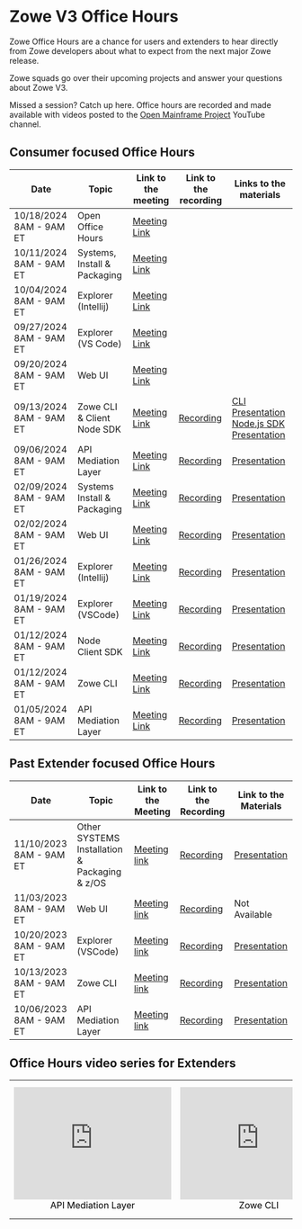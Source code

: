 # Zowe V3 Office Hours

Zowe Office Hours are a chance for users and extenders to hear directly from Zowe developers about what to expect from the next major Zowe release.

Zowe squads go over their upcoming projects and answer your questions about Zowe V3.

Missed a session? Catch up here. Office hours are recorded and made available with videos posted to the [Open Mainframe Project](https://www.youtube.com/@OpenMainframeProject) YouTube channel.

## Consumer focused Office Hours



| Date                      | Topic                          | Link to the meeting                                                                                                                                                                        | Link to the recording                                                                                                 | Links to the materials                                                                                                       |
| ------------------------- | ------------------------------ | ------------------------------------------------------------------------------------------------------------------------------------------------------------------------------------------ | ---------------------------------------------------------------------------------------------------------------------- | --------------------------------------------------------------------------------------------------------------------------------|
| 10/18/2024 8AM - 9AM ET   | Open Office Hours              | [Meeting Link](https://zoom-lfx.platform.linuxfoundation.org/meeting/92746535715?password=0d6d9c4d-acab-4979-9ac1-f0a99aaa75c2)                                                               |                                                                                                                        |                                                                                                                                |
| 10/11/2024 8AM - 9AM ET   | Systems, Install & Packaging   | [Meeting Link](https://zoom-lfx.platform.linuxfoundation.org/meeting/92746535715?password=0d6d9c4d-acab-4979-9ac1-f0a99aaa75c2)                                                               |                                                                                                                        |                                                                                                                                |
| 10/04/2024 8AM - 9AM ET   | Explorer (Intellij)            | [Meeting Link](https://zoom-lfx.platform.linuxfoundation.org/meeting/92746535715?password=0d6d9c4d-acab-4979-9ac1-f0a99aaa75c2)                                                               |                                                                                                                        |                                                                                                                                |
| 09/27/2024 8AM - 9AM ET   | Explorer (VS Code)             | [Meeting Link](https://zoom-lfx.platform.linuxfoundation.org/meeting/92746535715?password=0d6d9c4d-acab-4979-9ac1-f0a99aaa75c2)                                                               |                                                                                                                        |                                                                                                                                |
| 09/20/2024 8AM - 9AM ET   | Web UI                         | [Meeting Link](https://zoom-lfx.platform.linuxfoundation.org/meeting/92746535715?password=0d6d9c4d-acab-4979-9ac1-f0a99aaa75c2)                                                               |                                                                                                                        |                                                                                                                                |
| 09/13/2024 8AM - 9AM ET   | Zowe CLI & Client Node SDK     | [Meeting Link](https://zoom-lfx.platform.linuxfoundation.org/meeting/92746535715?password=0d6d9c4d-acab-4979-9ac1-f0a99aaa75c2)                                                               | [Recording](https://zoom.us/rec/share/ltCulqh3-PXUlUaJNYswd1Nk06l6h_pU24daQOM2RipHO-LzkyNvzaP275ze-B8.Nz3738DT-alh57jg) |  [CLI Presentation](https://ibm.box.com/shared/static/zdbaaicwak3kygtf9hdt4cq7odjx9oje.pptx) [Node.js SDK Presentation](https://ibm.box.com/s/q88jnt4rfzsol8ybq6sjumu3w8bucsi7) |
| 09/06/2024 8AM - 9AM ET   | API Mediation Layer            | [Meeting Link](https://zoom-lfx.platform.linuxfoundation.org/meeting/92746535715?password=0d6d9c4d-acab-4979-9ac1-f0a99aaa75c2)                                                               | [Recording](https://zoom.us/rec/share/QOOVXWfuqf8IjCuAZgyR0O1yCEDbgLV-pZP7gU7q7RRJXuyF7h4dc3OxYBhIGc9z.7OJnf6iq55XHzP-m) | [Presentation](https://ibm.box.com/shared/static/x30uwkyat72ekuk03d1733p88l8zboy1.pptx)                                    |
| 02/09/2024 8AM - 9AM ET   | Systems Install & Packaging   | [Meeting Link](https://zoom-lfx.platform.linuxfoundation.org/meeting/95815909111?password=57c97886-d2b6-4430-9c05-1eedfa1e0fa7)                                                               | [Recording](https://youtu.be/EQ-jYYl6wnY?si=W3ei2hVVqMcR0Mcn)                                                   | [Presentation](https://ibm.box.com/s/iy5fwn7u5jcjaxfnopd9i6acjsb491qx)                                                      |
| 02/02/2024 8AM - 9AM ET   | Web UI                         | [Meeting Link](https://zoom-lfx.platform.linuxfoundation.org/meeting/95815909111?password=57c97886-d2b6-4430-9c05-1eedfa1e0fa7)                                                               | [Recording](https://youtu.be/KllchLDvBjs?si=WxJ4nBJrUDzqwwwW)                                                   | [Presentation](https://ibm.box.com/s/asqn9wx7qc1mfwmdn6dqnkt56xuuflaz)                                                      |
| 01/26/2024 8AM - 9AM ET   | Explorer (Intellij)            | [Meeting Link](https://zoom-lfx.platform.linuxfoundation.org/meeting/95815909111?password=57c97886-d2b6-4430-9c05-1eedfa1e0fa7)                                                               | [Recording](https://youtu.be/mDlCuhizy3M?si=OlFs5mXUahH59xEl)                                                   | [Presentation](https://ibm.box.com/s/monvnv2b55v1p6cz5cpxrmeyf8m794j4)                                                      |
| 01/19/2024 8AM - 9AM ET   | Explorer (VSCode)              | [Meeting Link](https://zoom-lfx.platform.linuxfoundation.org/meeting/95815909111?password=57c97886-d2b6-4430-9c05-1eedfa1e0fa7)                                                               | [Recording](https://youtu.be/ZGmD2hxJVHE?si=ra46RJu3YdkecrXu)                                                   | [Presentation](https://ibm.box.com/s/366i3i576c3r2s6kn3sqtwxzsj9lcpzm)                                                      |
| 01/12/2024 8AM - 9AM ET   | Node Client SDK                | [Meeting Link](https://zoom-lfx.platform.linuxfoundation.org/meeting/95815909111?password=57c97886-d2b6-4430-9c05-1eedfa1e0fa7)                                                               | [Recording](https://youtu.be/wgzJO9eyyhA?si=dgER1FQVzwAvm_1t)                                                   | [Presentation](https://ibm.box.com/s/ujdkjfb6f1zhx4amse1x7aysdb76ai80)                                                      |
| 01/12/2024 8AM - 9AM ET   | Zowe CLI                       | [Meeting Link](https://zoom-lfx.platform.linuxfoundation.org/meeting/95815909111?password=57c97886-d2b6-4430-9c05-1eedfa1e0fa7)                                                               | [Recording](https://youtu.be/wgzJO9eyyhA?si=dgER1FQVzwAvm_1t)                                                   | [Presentation](https://ibm.box.com/s/aqcwrc83i8uq9llyo3kae8pjxi0p1xlb)                                                      |
| 01/05/2024 8AM - 9AM ET   | API Mediation Layer            | [Meeting Link](https://zoom-lfx.platform.linuxfoundation.org/meeting/95815909111?password=57c97886-d2b6-4430-9c05-1eedfa1e0fa7)                                                               | [Recording](https://youtu.be/6gkoSSypTck?si=h4DJCZ8LzZMj3rHh)                                                   | [Presentation](https://ibm.box.com/s/06rtqh1at3nd7q3lgi36ly8uum1h4adn)                                                      |


## Past Extender focused Office Hours

| Date                     | Topic                          | Link to the Meeting                                                                                                                           | Link to the Recording                                       | Link to the Materials                                                                                                    |
| ------------------------ | ------------------------------ | --------------------------------------------------------------------------------------------------------------------------------- | ---------------------------------------------- | ------------------------------------------------------------------------------------------------------------ |
| 11/10/2023 8AM - 9AM ET   | Other SYSTEMS Installation & Packaging & z/OS | [Meeting link](https://zoom-lfx.platform.linuxfoundation.org/meeting/93849373934?password=15f05b8e-88c9-4bf5-be2b-2a48f3120129)          | [Recording](https://youtu.be/XdU4YTcjBaw?feature=shared) | [Presentation](https://ibm.box.com/shared/static/jrc9sfdiqipyk13enskcpri32ykg8f38.pptx)                      |
| 11/03/2023 8AM - 9AM ET   | Web UI                         | [Meeting link](https://zoom-lfx.platform.linuxfoundation.org/meeting/93849373934?password=15f05b8e-88c9-4bf5-be2b-2a48f3120129)          | [Recording](https://youtu.be/xcoN3z4W_GM?feature=shared) | Not Available                                                                                               |
| 10/20/2023 8AM - 9AM ET   | Explorer (VSCode)              | [Meeting link](https://zoom-lfx.platform.linuxfoundation.org/meeting/93849373934?password=15f05b8e-88c9-4bf5-be2b-2a48f3120129)          | [Recording](https://youtu.be/Ur-yPjJyTH8?feature=shared) | [Presentation](https://ibm.box.com/s/h5nizhrgke12z63u7v1wivax126usjda)                                      |
| 10/13/2023 8AM - 9AM ET   | Zowe CLI                       | [Meeting link](https://zoom-lfx.platform.linuxfoundation.org/meeting/93849373934?password=15f05b8e-88c9-4bf5-be2b-2a48f3120129)          | [Recording](https://youtu.be/3DLV28Z3szE?feature=shared) | [Presentation](https://ibm.box.com/s/cdw0q1xnpnmm1wmtbjl3bk0esiqnfyox)                                      |
| 10/06/2023 8AM - 9AM ET   | API Mediation Layer            | [Meeting link](https://zoom-lfx.platform.linuxfoundation.org/meeting/93849373934?password=15f05b8e-88c9-4bf5-be2b-2a48f3120129)          | [Recording](https://youtu.be/6TTpRx9TyO4?feature=shared) | [Presentation](https://ibm.box.com/s/0srch736nkq0q6kcrxazt0nvgfjnxyd3)                                      |

## Office Hours video series for Extenders

<table rules="none" align="center">
	<tr>
		<td>
			<center>
<iframe width="280" height="200" src="https://www.youtube.com/embed/6TTpRx9TyO4?si=UOC6VmLjQKQTQtkB" title="YouTube video player" frameborder="0" allow="accelerometer; autoplay; clipboard-write; encrypted-media; gyroscope; picture-in-picture; web-share" allowfullscreen></iframe>
<font color="000000">API Mediation Layer</font>
			</center>
		</td>
		<td>
			<center>
<iframe width="280" height="200" src="https://www.youtube.com/embed/3DLV28Z3szE?si=smn0iOoyz25GCljv" title="YouTube video player" frameborder="0" allow="accelerometer; autoplay; clipboard-write; encrypted-media; gyroscope; picture-in-picture; web-share" allowfullscreen></iframe>
<font color="000000">Zowe CLI</font>
			</center>
		</td>
		<td>
			<center>
<iframe width="280" height="200" src="https://www.youtube.com/embed/Ur-yPjJyTH8?si=ZFYjbBwV4khI375_" title="YouTube video player" frameborder="0" allow="accelerometer; autoplay; clipboard-write; encrypted-media; gyroscope; picture-in-picture; web-share" allowfullscreen></iframe>
<font color="000000">Zowe Explorer for Visual Studio Code</font>
			</center>
		</td>
	</tr>
</table>
